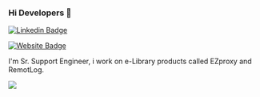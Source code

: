 ### Hi Developers 👋


[![Linkedin Badge](https://img.shields.io/badge/-Bharath-blue?style=flat-square&logo=Linkedin&logoColor=white&link=https://www.linkedin.com/in/bharath-kumar-8a274136//)](https://www.linkedin.com/in/bharath-kumar-8a274136//)

[![Website Badge](https://img.shields.io/badge/StackOverflow-Bharath-yellow)](https://stackoverflow.com/users/16664039/bharath-kumar-s?tab=profile)

I'm
Sr. Support Engineer, i work on e-Library products called EZproxy and RemotLog.





![](https://activity-graph.herokuapp.com/graph?username=aakashdeveloper&theme=react-dark&area=true)
<!--
**Aakashdeveloper/Aakashdeveloper** is a ✨ _special_ ✨ repository because its `README.md` (this file) appears on your GitHub profile.

Here are some ideas to get you started:

- 🔭 I’m currently working on ...
- 🌱 I’m currently learning ...
- 👯 I’m looking to collaborate on ...
- 🤔 I’m looking for help with ...
- 💬 Ask me about ...
- 📫 How to reach me: ...
- 😄 Pronouns: ...
- ⚡ Fun fact: .....

-->
